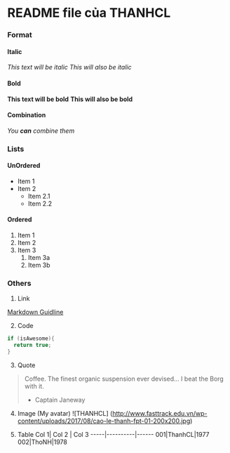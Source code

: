# README file của THANHCL #

### Format ###
#### Italic ####
*This text will be italic*
_This will also be italic_

#### Bold ####
**This text will be bold**
__This will also be bold__

#### Combination ####
_You **can** combine them_

### Lists ###
#### UnOrdered ####
* Item 1
* Item 2
  * Item 2.1
  * Item 2.2

#### Ordered ####
1. Item 1
1. Item 2
1. Item 3
   1. Item 3a
   1. Item 3b

### Others ###
1. Link

[Markdown Guidline](https://guides.github.com/features/mastering-markdown/#examples)

2. Code

```java
if (isAwesome){
  return true;
}
```

3. Quote
> Coffee. The finest organic suspension ever devised... I beat the Borg with it.
> - Captain Janeway

4. Image (My avatar)
![THANHCL]
(http://www.fasttrack.edu.vn/wp-content/uploads/2017/08/cao-le-thanh-fpt-01-200x200.jpg)

5. Table
Col 1| Col 2 | Col 3
-----|----------|------
001|ThanhCL|1977
002|ThoNH|1978

